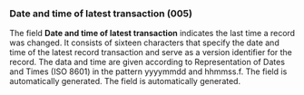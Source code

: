 ### Date and time of latest transaction (005)

The field **Date and time of latest transaction** indicates the last time a record was changed. It consists of sixteen characters that specify the date and time of the latest record transaction and serve as a version identifier for the record. The data and time are given according to Representation of Dates and Times (ISO 8601) in the pattern yyyymmdd and hhmmss.f. The field is automatically generated. The field is automatically generated.  
